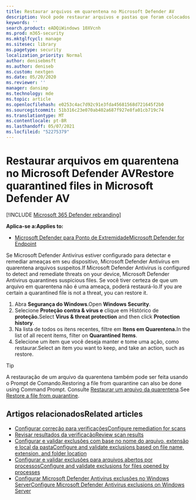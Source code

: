 ```yaml
---
title: Restaurar arquivos em quarentena no Microsoft Defender AV
description: Você pode restaurar arquivos e pastas que foram colocados em quarentena pelo Microsoft Defender AV.
keywords: ''
search.product: eADQiWindows 10XVcnh
ms.prod: m365-security
ms.mktglfcycl: manage
ms.sitesec: library
ms.pagetype: security
localization_priority: Normal
author: denisebmsft
ms.author: deniseb
ms.custom: nextgen
ms.date: 05/20/2020
ms.reviewer: ''
manager: dansimp
ms.technology: mde
ms.topic: article
ms.openlocfilehash: e0253c4ac7d92c91e3fda45681568d721645f2b0
ms.sourcegitcommit: 51b316c23e070ab402a687f927e8fa01cb719c74
ms.translationtype: MT
ms.contentlocale: pt-BR
ms.lasthandoff: 05/07/2021
ms.locfileid: "52275379"
---
```

# <a name="restore-quarantined-files-in-microsoft-defender-av"></a><span data-ttu-id="c4eba-103">Restaurar arquivos em quarentena no Microsoft Defender AV</span><span class="sxs-lookup"><span data-stu-id="c4eba-103">Restore quarantined files in Microsoft Defender AV</span></span>

[!INCLUDE [Microsoft 365 Defender rebranding](../../includes/microsoft-defender.md)]


<span data-ttu-id="c4eba-104">**Aplica-se a:**</span><span class="sxs-lookup"><span data-stu-id="c4eba-104">**Applies to:**</span></span>

- [<span data-ttu-id="c4eba-105">Microsoft Defender para Ponto de Extremidade</span><span class="sxs-lookup"><span data-stu-id="c4eba-105">Microsoft Defender for Endpoint</span></span>](/microsoft-365/security/defender-endpoint/)

<span data-ttu-id="c4eba-106">Se Microsoft Defender Antivírus estiver configurado para detectar e remediar ameaças em seu dispositivo, Microsoft Defender Antivírus em quarentena arquivos suspeitos.</span><span class="sxs-lookup"><span data-stu-id="c4eba-106">If Microsoft Defender Antivirus is configured to detect and remediate threats on your device, Microsoft Defender Antivirus quarantines suspicious files.</span></span> <span data-ttu-id="c4eba-107">Se você tiver certeza de que um arquivo em quarentena não é uma ameaça, poderá restaurá-lo.</span><span class="sxs-lookup"><span data-stu-id="c4eba-107">If you are certain a quarantined file is not a threat, you can restore it.</span></span>

1. <span data-ttu-id="c4eba-108">Abra **Segurança do Windows**.</span><span class="sxs-lookup"><span data-stu-id="c4eba-108">Open **Windows Security**.</span></span>
2. <span data-ttu-id="c4eba-109">Selecione **Proteção contra & vírus e** clique em Histórico de **proteção.**</span><span class="sxs-lookup"><span data-stu-id="c4eba-109">Select **Virus & threat protection** and then click **Protection history**.</span></span>
3. <span data-ttu-id="c4eba-110">Na lista de todos os itens recentes, filtre em **Itens em Quarentena.**</span><span class="sxs-lookup"><span data-stu-id="c4eba-110">In the list of all recent items, filter on **Quarantined Items**.</span></span>
4. <span data-ttu-id="c4eba-111">Selecione um item que você deseja manter e tome uma ação, como restaurar.</span><span class="sxs-lookup"><span data-stu-id="c4eba-111">Select an item you want to keep, and take an action, such as restore.</span></span>

> [!TIP]
> <span data-ttu-id="c4eba-112">A restauração de um arquivo da quarentena também pode ser feita usando o Prompt de Comando.</span><span class="sxs-lookup"><span data-stu-id="c4eba-112">Restoring a file from quarantine can also be done using Command Prompt.</span></span> <span data-ttu-id="c4eba-113">Consulte [Restaurar um arquivo da quarentena](/windows/security/threat-protection/microsoft-defender-atp/respond-file-alerts#restore-file-from-quarantine).</span><span class="sxs-lookup"><span data-stu-id="c4eba-113">See [Restore a file from quarantine](/windows/security/threat-protection/microsoft-defender-atp/respond-file-alerts#restore-file-from-quarantine).</span></span> 

## <a name="related-articles"></a><span data-ttu-id="c4eba-114">Artigos relacionados</span><span class="sxs-lookup"><span data-stu-id="c4eba-114">Related articles</span></span>

- [<span data-ttu-id="c4eba-115">Configurar correção para verificações</span><span class="sxs-lookup"><span data-stu-id="c4eba-115">Configure remediation for scans</span></span>](configure-remediation-microsoft-defender-antivirus.md)
- [<span data-ttu-id="c4eba-116">Revisar resultados da verificação</span><span class="sxs-lookup"><span data-stu-id="c4eba-116">Review scan results</span></span>](review-scan-results-microsoft-defender-antivirus.md)
- [<span data-ttu-id="c4eba-117">Configurar e validar exclusões com base no nome do arquivo, extensão e local da pasta</span><span class="sxs-lookup"><span data-stu-id="c4eba-117">Configure and validate exclusions based on file name, extension, and folder location</span></span>](configure-extension-file-exclusions-microsoft-defender-antivirus.md)
- [<span data-ttu-id="c4eba-118">Configurar e validar exclusões para arquivos abertos por processos</span><span class="sxs-lookup"><span data-stu-id="c4eba-118">Configure and validate exclusions for files opened by processes</span></span>](configure-process-opened-file-exclusions-microsoft-defender-antivirus.md)
- [<span data-ttu-id="c4eba-119">Configurar Microsoft Defender Antivírus exclusões no Windows Server</span><span class="sxs-lookup"><span data-stu-id="c4eba-119">Configure Microsoft Defender Antivirus exclusions on Windows Server</span></span>](configure-server-exclusions-microsoft-defender-antivirus.md)